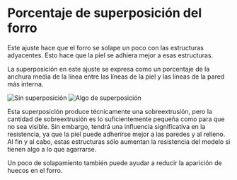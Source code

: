 Porcentaje de superposición del forro
====
Este ajuste hace que el forro se solape un poco con las estructuras adyacentes. Esto hace que la piel se adhiera mejor a esas estructuras.

La superposición en este ajuste se expresa como un porcentaje de la anchura media de la línea entre las líneas de la piel y las líneas de la pared más interna.

<!--screenshot {
"image_path": "skin_overlap_none.png",
"models": [{"script": "mounting_plate.scad"}],
"camera_position": [0, 0, 84],
"settings": {
    "skin_outline_count": 0,
    "skin_overlap": 0
},
"colours": 64
}-->
<!--screenshot {
"image_path": "skin_overlap_20.png",
"models": [{"script": "mounting_plate.scad"}],
"camera_position": [0, 0, 84],
"settings": {
    "skin_outline_count": 0,
    "skin_overlap": 40
},
"colours": 64
}-->
![Sin superposición](../images/skin_overlap_none.png)
![Algo de superposición](../images/skin_overlap_20.png)

Esta superposición produce técnicamente una sobreextrusión, pero la cantidad de sobreextrusión es lo suficientemente pequeña como para que no sea visible. Sin embargo, tendrá una influencia significativa en la resistencia, ya que la piel puede adherirse mejor a las paredes y al relleno. Al fin y al cabo, estas estructuras sólo aumentan la resistencia del modelo si tienen algo a lo que agarrarse.

Un poco de solapamiento también puede ayudar a reducir la aparición de huecos en el forro.